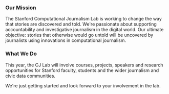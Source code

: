 <h3>Our Mission</h3>
The Stanford Computational Journalism Lab is working to change the way that stories are discovered and told. We're passionate about supporting accountability and investigative journalism in the digital world. Our ultimate objective: stories that otherwise would go untold will be uncovered by journalists using innovations in computational journalism.

<h3>What We Do</h3>
This year, the CJ Lab will involve courses, projects, speakers and research opportunities for Stanford faculty, students and the wider journalism and civic data communities.

We're just getting started and look forward to your involvement in the lab.